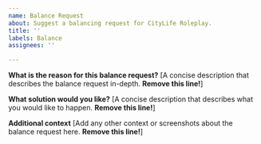 ```yaml
---
name: Balance Request
about: Suggest a balancing request for CityLife Roleplay.
title: ''
labels: Balance
assignees: ''

---
```


**What is the reason for this balance request?**
[A concise description that describes the balance request in-depth. **Remove this line!**]

**What solution would you like?**
[A concise description that describes what you would like to happen. **Remove this line!**]

**Additional context**
[Add any other context or screenshots about the balance request here. **Remove this line!**]
